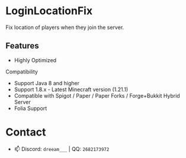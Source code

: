 # LoginLocationFix

Fix location of players when they join the server.

## Features

- Highly Optimized

Compatibility

- Support Java 8 and higher
- Support 1.8.x - Latest Minecraft version (1.21.1)
- Compatible with Spigot / Paper / Paper Forks / Forge+Bukkit Hybrid Server
- Folia Support

# Contact

- 📫 Discord: `dreeam___` | QQ: `2682173972`
